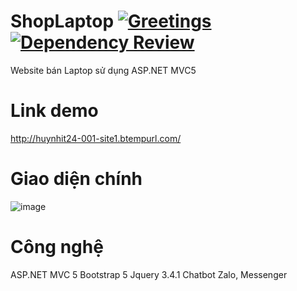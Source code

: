 # ShopLaptop [![Greetings](https://github.com/huynh140/ShopLaptop-1/actions/workflows/greetings.yml/badge.svg)](https://github.com/huynh140/ShopLaptop-1/actions/workflows/greetings.yml) [![Dependency Review](https://github.com/huynh140/ShopLaptop-1/actions/workflows/dependency-review.yml/badge.svg)](https://github.com/huynh140/ShopLaptop-1/actions/workflows/dependency-review.yml)
Website bán Laptop sử dụng ASP.NET MVC5
# Link demo
http://huynhit24-001-site1.btempurl.com/
# Giao diện chính
![image](https://user-images.githubusercontent.com/66912536/161455761-1b9fc175-7ddb-43d9-af2d-ba511c6bef20.png)
# Công nghệ
ASP.NET MVC 5
Bootstrap 5
Jquery 3.4.1
Chatbot Zalo, Messenger
